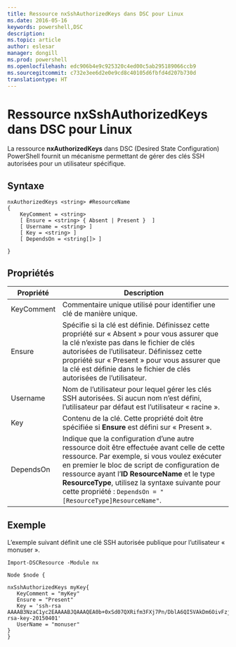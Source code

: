 ```yaml
---
title: Ressource nxSshAuthorizedKeys dans DSC pour Linux
ms.date: 2016-05-16
keywords: powershell,DSC
description: 
ms.topic: article
author: eslesar
manager: dongill
ms.prod: powershell
ms.openlocfilehash: edc906b4e9c925320c4ed00c5ab295189066ccb9
ms.sourcegitcommit: c732e3ee6d2e0e9cd8c40105d6fbfd4d207b730d
translationtype: HT
---
```

# <a name="dsc-for-linux-nxsshauthorizedkeys-resource"></a>Ressource nxSshAuthorizedKeys dans DSC pour Linux

La ressource **nxAuthorizedKeys** dans DSC (Desired State Configuration) PowerShell fournit un mécanisme permettant de gérer des clés SSH autorisées pour un utilisateur spécifique.

## <a name="syntax"></a>Syntaxe

```
nxAuthorizedKeys <string> #ResourceName
{
    KeyComment = <string>
    [ Ensure = <string> { Absent | Present }  ]
    [ Username = <string> ]
    [ Key = <string> ]
    [ DependsOn = <string[]> ]

}
```

## <a name="properties"></a>Propriétés

|  Propriété |  Description | 
|---|---|
| KeyComment| Commentaire unique utilisé pour identifier une clé de manière unique.| 
| Ensure| Spécifie si la clé est définie. Définissez cette propriété sur « Absent » pour vous assurer que la clé n’existe pas dans le fichier de clés autorisées de l’utilisateur. Définissez cette propriété sur « Present » pour vous assurer que la clé est définie dans le fichier de clés autorisées de l’utilisateur.| 
| Username| Nom de l’utilisateur pour lequel gérer les clés SSH autorisées. Si aucun nom n’est défini, l’utilisateur par défaut est l’utilisateur « racine ».| 
| Key| Contenu de la clé. Cette propriété doit être spécifiée si **Ensure** est défini sur « Present ».| 
| DependsOn | Indique que la configuration d’une autre ressource doit être effectuée avant celle de cette ressource. Par exemple, si vous voulez exécuter en premier le bloc de script de configuration de ressource ayant l’**ID** **ResourceName** et le type **ResourceType**, utilisez la syntaxe suivante pour cette propriété : `DependsOn = "[ResourceType]ResourceName"`.| 

## <a name="example"></a>Exemple

L’exemple suivant définit une clé SSH autorisée publique pour l’utilisateur « monuser ».

```
Import-DSCResource -Module nx 

Node $node {

nxSshAuthorizedKeys myKey{
   KeyComment = "myKey"
   Ensure = "Present"
   Key = 'ssh-rsa AAAAB3NzaC1yc2EAAAABJQAAAQEA0b+0xSd07QXRifm3FXj7Pn/DblA6QI5VAkDm6OivFzj3U6qGD1VJ6AAxWPCyMl/qhtpRtxZJDu/TxD8AyZNgc8aN2CljN1hOMbBRvH2q5QPf/nCnnJRaGsrxIqZjyZdYo9ZEEzjZUuMDM5HI1LA9B99k/K6PK2Bc1NLivpu7nbtVG2tLOQs+GefsnHuetsRMwo/+c3LtwYm9M0XfkGjYVCLO4CoFuSQpvX6AB3TedUy6NZ0iuxC0kRGg1rIQTwSRcw+McLhslF0drs33fw6tYdzlLBnnzimShMuiDWiT37WqCRovRGYrGCaEFGTG2e0CN8Co8nryXkyWc6NSDNpMzw== rsa-key-20150401'
   UserName = "monuser"
} 
}
```

